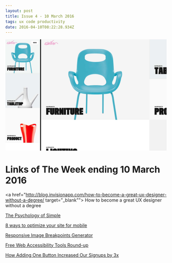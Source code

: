 ```yaml
---
layout: post
title: Issue 4 - 10 March 2016
tags: ux code productivity
date: 2016-04-10T08:22:28.934Z
---
```

![How to become a great UX designer without a degree](/assets/uploads/issue-4.jpg "How to become a great UX designer without a degree")

# Links of The Week ending 10 March 2016

<a href="http://blog.invisionapp.com/how-to-become-a-great-ux-designer-without-a-degree/ target="_blank"">
How to become a great UX designer without a degree</a>

<a href="http://blog.crew.co/the-psychology-of-simple/?utm_source=HeyDesigner&amp;utm_campaign=9323f3a481-weekly_54&amp;utm_medium=email&amp;utm_term=0_20be8721b2-9323f3a481-86559089" target="_blank">The Psychology of Simple</a>

<a href="http://www.webdesignerdepot.com/2016/01/8-ways-to-optimize-your-site-for-mobile/" target="_blank">8 ways to optimize your site for mobile </a>

<a href="http://www.responsivebreakpoints.com" target="_blank">Responsive Image Breakpoints Generator</a>

<a href="https://medium.com/bread-crumbs/free-web-accessibility-tools-round-up-b83a33797789#.8j9lu8z7v" target="_blank">Free Web Accessibility Tools Round-up</a>

<a href="https://medium.com/on-startups/how-adding-one-button-increased-our-signups-by-3x-27988ea3d254#.ftpjt6los" target="_blank">How Adding One Button Increased Our Signups by 3x</a>